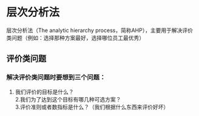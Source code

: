 # 层次分析法
层次分析法（The analytic hierarchy process，简称AHP），主要用于解决评价类问题（例如：选择那种方案最好，选择哪位员工最优秀）
## 评价类问题
### 解决评价类问题时要想到三个问题：
1. 我们评价的目标是什么？\
2.我们为了达到这个目标有哪几种可选方案？\
3.评价准则或者数指标是什么？（我们根据什么东西来评价好坏）
